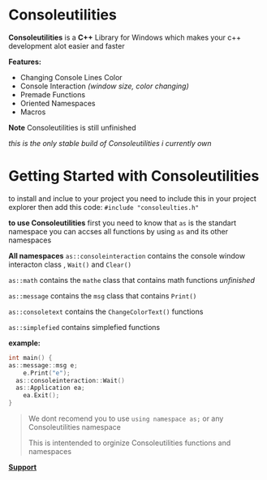# Consoleutilities
**Consoleutilities** is a **C++** Library for Windows which makes your c++ development alot easier and faster

**Features:**
- Changing Console Lines Color
- Console Interaction *(window size, color changing)*
- Premade Functions
- Oriented Namespaces
- Macros

**Note**
Consoleutilities is still unfinished

*this is the only stable build of Consoleutilities i currently own*

# Getting Started with Consoleutilities
to install and inclue to your project you need to include this in your project explorer then add this code: `#include "consoleulties.h"`

**to use Consoleutilities**
first you need to know that `as` is the standart namespace you can accses all functions by using `as` and its other namespaces

**All namespaces**
`as::consoleinteraction` contains the console window interacton class , `Wait()` and `Clear()`

`as::math` contains the `mathe` class that contains math functions *unfinished*

`as::message` contains the `msg` class that contains `Print()`

`as::consoletext` contains the `ChangeColorText()` functions

`as::simplefied` contains simplefied functions

**example:**
```cpp
int main() {
as::message::msg e;
	e.Print("e");
  as::consoleinteraction::Wait()
  as::Application ea;
	ea.Exit();
}
```

> We dont recomend you to use `using namespace as;` or any Consoleutilities namespace
> 
> This is intentended to orginize Consoleutilities functions and namespaces

**[Support](https://discord.gg/S7HcsCJHGQ)**
